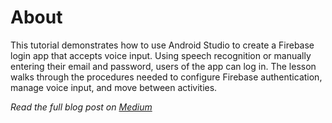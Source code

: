 # About

This tutorial demonstrates how to use Android Studio to create a Firebase login app that accepts voice input. Using speech recognition or manually entering their email and password, users of the app can log in. The lesson walks through the procedures needed to configure Firebase authentication, manage voice input, and move between activities.

*Read the full blog post on [Medium](https://hrfprofessional.medium.com/building-a-firebase-login-app-with-voice-input-in-android-studio-30aebe6d2781)*
